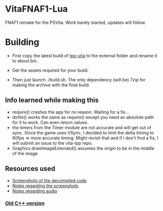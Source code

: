 # VitaFNAF1-Lua
FNAF1 remake for the PSVita. Work barely started, updates will follow.

# Building
- First copy the latest build of [lpp-vita](https://github.com/Rinnegatamante/lpp-vita) to the external folder and rename it to eboot.bin.

- Get the assets required for your build.

- Then just launch ./build.sh. The only dependency (will be) 7zip for making the archive with the final build.

## Info learned while making this
- require() crashes the app for no reason. Waiting for a fix...
- dofile() works the same as require() except you need an absolute path for it to work. Can even return values.
- the timers from the Timer module are not accurate and will get out of sync. Since the game uses VSync, I decided to limit the delta timing to 60fps => more accurate timing. Might revisit that and if I don't find a fix, I will submit an issue to the vita-lpp repo.
- Graphics.drawImageExtended() assumes the origin to be in the middle of the image

## Resources used
- [Screenshots of the decompiled code](https://imgur.com/a/xe01I#EB0sLer)
- [Notes regarding the screenshots](https://imgur.com/a/xe01I#EB0sLer)
- [Notes regarding audio](https://imgur.com/a/xe01I#EB0sLer)

### [Old C++ version](https://github.com/ghostnear/VitaFNAF1)
